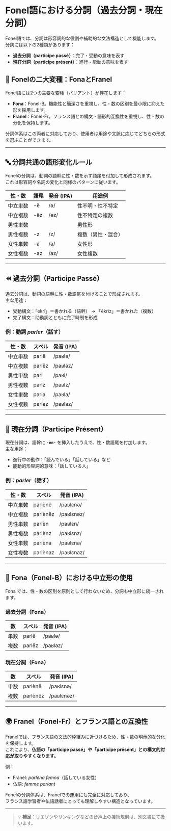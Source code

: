 # Fonel語における分詞（過去分詞・現在分詞）

Fonel語では、分詞は形容詞的な役割や補助的な文法構造として機能します。  
分詞には以下の2種類があります：

- **過去分詞（participe passé）**：完了・受動の意味を表す  
- **現在分詞（participe présent）**：進行・能動の意味を表す

## 🧬 Fonelの二大変種：FonaとFranel

Fonel語には2つの主要な変種（バリアント）が存在します：

- **Fona**：Fonel-B。機能性と簡潔さを重視し、性・数の区別を最小限に抑えた形を採用します。
- **Franel**：Fonel-Fr。フランス語との構文・語形的互換性を重視し、性・数の分化を保持します。

分詞体系はこの両者に対応しており、使用者は用途や文脈に応じてどちらの形式を選ぶことができます。

---

## 🔤 分詞共通の語形変化ルール

Fonelの分詞は、動詞の語幹に性・数を示す語尾を付加して形成されます。  
これは形容詞や名詞の変化と同様のパターンに従います。

| 性・数       | 語尾  | 発音 (IPA)  | 用途例             |
|--------------|-------|-------------|--------------------|
| 中立単数     | -ë    | /ə/         | 性不明・性不特定   |
| 中立複数     | -ëz   | /əz/        | 性不特定の複数     |
| 男性単数     |       |             | 男性形             |
| 男性複数     | -z    | /z/         | 複数（男性・混合） |
| 女性単数     | -a    | /a/         | 女性形             |
| 女性複数     | -az   | /az/        | 女性複数           |

---

## ⏪ 過去分詞（Participe Passé）

過去分詞は、動詞の語幹に性・数語尾を付けることで形成されます。  
主な用途：

- 受動構文：「ékrï」＝書かれる（語幹） → 「ékrïz」＝書かれた（複数）
- 完了構文：助動詞とともに完了時制を形成

### 例：動詞 *parler*（話す）

| 性・数       | スペル     | 発音 (IPA) |
|--------------|------------|-------------|
| 中立単数     | parlë      | /paʁlə/     |
| 中立複数     | parlëz     | /paʁləz/    |
| 男性単数     | parl       | /paʁl/      |
| 男性複数     | parlz      | /paʁlz/     |
| 女性単数     | parla      | /paʁla/     |
| 女性複数     | parlaz     | /paʁlaz/    |

---

## 🔄 現在分詞（Participe Présent）

現在分詞は、語幹に **`-èn-`** を挿入したうえで、性・数語尾を付加します。  
主な用途：

- 進行中の動作：「読んでいる」「話している」など  
- 能動的形容詞的意味：「話している人」

### 例：*parler*（話す）

| 性・数       | スペル       | 発音 (IPA)   |
|--------------|--------------|--------------|
| 中立単数     | parlènë      | /paʁlɛnə/    |
| 中立複数     | parlènëz     | /paʁlɛnəz/   |
| 男性単数     | parlèn       | /paʁlɛn/     |
| 男性複数     | parlènz      | /paʁlɛnz/    |
| 女性単数     | parlèna      | /paʁlɛna/    |
| 女性複数     | parlènaz     | /paʁlɛnaz/   |

---

## 🔧 Fona（Fonel-B）における中立形の使用

Fona では、性・数の区別を原則として行わないため、分詞も中立形に統一されます。

### 過去分詞（Fona）

| 数   | スペル   | 発音 (IPA) |
|------|----------|-------------|
| 単数 | parlë    | /paʁlə/     |
| 複数 | parlëz   | /paʁləz/    |

### 現在分詞（Fona）

| 数   | スペル     | 発音 (IPA) |
|------|------------|-------------|
| 単数 | parlènë    | /paʁlɛnə/   |
| 複数 | parlènëz   | /paʁlɛnəz/  |

---

## 🌍 Franel（Fonel-Fr）とフランス語との互換性

Franelでは、フランス語の文法的枠組みに近づけるため、性・数の明示的な分化を保持します。  
これにより、**仏語の「participe passé」や「participe présent」との構文的対応が取りやすくなります。**

例：

- Franel: *parlèna femna*（話している女性）  
- 仏語: *femme parlant*

Fonelの分詞体系は、Franelでの運用にも完全に対応しており、  
フランス語学習者や仏語話者にとっても理解しやすい構造となっています。

---

> 💡 **補足**：リエゾンやリンキングなどの音声上の接続規則は、別文書にて扱います。
